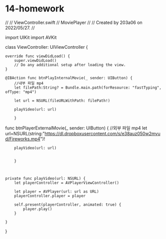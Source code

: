 # 14-homework

//
//  ViewController.swift
//  MoviePlayer
//
//  Created by 203a06 on 2022/05/27.
//

import UIKit
import AVKit

class ViewController: UIViewController {

    override func viewDidLoad() {
        super.viewDidLoad()
        // Do any additional setup after loading the view.
    }

    @IBAction func btnPlayInternalMovie(_ sender: UIButton) {
        //내부 파일 mp4
        let filePath:String? = Bundle.main.path(forResource: "fastTyping", ofType: "mp4")
        
        let url = NSURL(fileURLWithPath: filePath!)
        
        playVideo(url: url)
        
        }
        

    
func btnPlayerExternalMovie(_ sender: UIButton) {
        //외부 파일 mp4
    let url=NSURL(string:"https://dl.dropboxusercontent.com/s/e38auz050w2mvud/Fireworks.mp4")!
        
        playVideo(url: url)

       
        }
    
    
    
    private func playVideo(url: NSURL) {
        let playerController = AVPlayerViewController()
        
        let player = AVPlayer(url: url as URL)
        playerController.player = player
        
        self.present(playerController, animated: true) {
            player.play()
        }
        
    }
    
}

